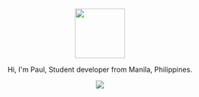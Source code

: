 <div align="center">
  <br>
  <br>
  <br>
  <br>
    <img width="100" height="100" src="https://i.pinimg.com/originals/e5/93/ab/e593ab0589d5f1b389e4dfbcce2bce20.gif" />
  
  <br>
  <p>
  
  </p>
  <p>Hi, I'm Paul, Student developer from Manila, Philippines.</p>
  <p>
    <a href="https://wangchujiang.com/">
      <img src="https://github-readme-stats.vercel.app/api?username=dinogomez&show_icons=true&theme=dark&hide_title=true&hide_border=true" />
    </a>
  </p>

<!--
**dinogomez/dinogomez** is a ✨ _special_ ✨ repository because its `README.md` (this file) appears on your GitHub profile.

Here are some ideas to get you started:

- 🔭 I’m currently working on ...
- 🌱 I’m currently learning ...
- 👯 I’m looking to collaborate on ...
- 🤔 I’m looking for help with ...
- 💬 Ask me about ...
- 📫 How to reach me: ...
- 😄 Pronouns: ...
- ⚡ Fun fact: ...
-->
